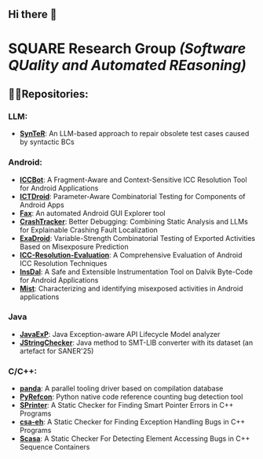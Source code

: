 

<!--

**Here are some ideas to get you started:**

🙋‍♀️ A short introduction - what is your organization all about?
🌈 Contribution guidelines - how can the community get involved?
👩‍💻 Useful resources - where can the community find your docs? Is there anything else the community should know?
🍿 Fun facts - what does your team eat for breakfast?
🧙 Remember, you can do mighty things with the power of [Markdown](https://docs.github.com/github/writing-on-github/getting-started-with-writing-and-formatting-on-github/basic-writing-and-formatting-syntax)
-->
## Hi there 👋 
# SQUARE Research Group  _(Software QUality and Automated REasoning)_

## 🙋‍♀️Repositories:
### LLM: 
- **[SynTeR](https://github.com/SQUARE-RG/SynTeR)**: An LLM-based approach to repair obsolete test cases caused by syntactic BCs 
  
### Android: 
- **[ICCBot](https://github.com/SQUARE-RG/ICCBot)**: A Fragment-Aware and Context-Sensitive ICC Resolution Tool for Android Applications
- **[ICTDroid](https://github.com/SQUARE-RG/ICTDroid)**: Parameter-Aware Combinatorial Testing for Components of Android Apps
- **[Fax](https://github.com/SQUARE-RG/Fax)**: An automated Android GUI Explorer tool
- **[CrashTracker](https://github.com/SQUARE-RG/CrashTracker)**: Better Debugging: Combining Static Analysis and LLMs for Explainable Crashing Fault Localization
- **[ExaDroid](https://github.com/SQUARE-RG/ExaDroid)**: Variable-Strength Combinatorial Testing of Exported Activities Based on Misexposure Prediction
- **[ICC-Resolution-Evaluation](https://github.com/SQUARE-RG/ICC-Resolution-Evaluation)**: A Comprehensive Evaluation of Android ICC Resolution Techniques
- **[InsDal](https://github.com/SQUARE-RG/InsDal)**: A Safe and Extensible Instrumentation Tool on Dalvik Byte-Code for Android Applications
- **[Mist](https://github.com/SQUARE-RG/Mist)**: Characterizing and identifying misexposed activities in Android applications

### Java
- **[JavaExP](https://github.com/SQUARE-RG/JavaExP)**: Java Exception-aware API Lifecycle Model analyzer
- **[JStringChecker](https://github.com/SQUARE-RG/JStringChecker)**: Java method to SMT-LIB converter with its dataset (an artefact for SANER'25)

### C/C++: 
- **[panda](https://github.com/SQUARE-RG/panda)**: A parallel tooling driver based on compilation database
- **[PyRefcon](https://github.com/SQUARE-RG/PyRefcon)**: Python native code reference counting bug detection tool
- **[SPrinter](https://github.com/SQUARE-RG/SPrinter)**: A Static Checker for Finding Smart Pointer Errors in C++ Programs
- **[csa-eh](https://github.com/SQUARE-RG/csa-eh)**: A Static Checker for Finding Exception Handling Bugs in C++ Programs
- **[Scasa](https://github.com/SQUARE-RG/Scasa)**: A Static Checker For Detecting Element Accessing Bugs in C++ Sequence Containers
